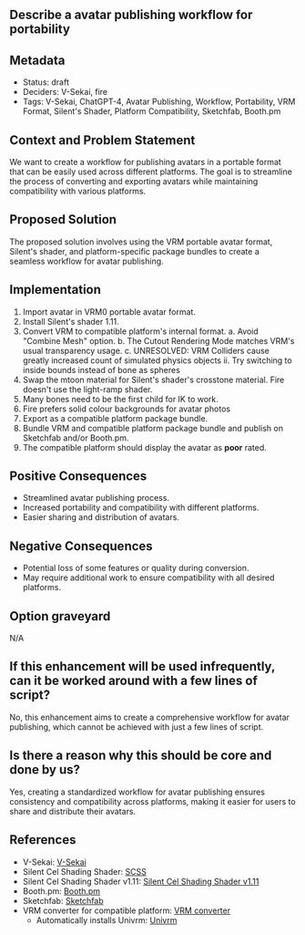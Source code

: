 ## Describe a avatar publishing workflow for portability

## Metadata

- Status: draft <!-- draft | proposed | rejected | accepted | deprecated | superseded by -->
- Deciders: V-Sekai, fire
- Tags: V-Sekai, ChatGPT-4, Avatar Publishing, Workflow, Portability, VRM Format, Silent's Shader, Platform Compatibility, Sketchfab, Booth.pm

## Context and Problem Statement

We want to create a workflow for publishing avatars in a portable format that can be easily used across different platforms. The goal is to streamline the process of converting and exporting avatars while maintaining compatibility with various platforms.

## Proposed Solution

The proposed solution involves using the VRM portable avatar format, Silent's shader, and platform-specific package bundles to create a seamless workflow for avatar publishing.

## Implementation

1. Import avatar in VRM0 portable avatar format.
2. Install Silent's shader 1.11.
3. Convert VRM to compatible platform's internal format. 
  a. Avoid "Combine Mesh" option.
  b. The Cutout Rendering Mode matches VRM's usual transparency usage.
  c. UNRESOLVED: VRM Colliders cause greatly increased count of simulated physics objects
     ii. Try switching to inside bounds instead of bone as spheres
4. Swap the mtoon material for Silent's shader's crosstone material. Fire doesn't use the light-ramp shader.
5. Many bones need to be the first child for IK to work.
6. Fire prefers solid colour backgrounds for avatar photos
7. Export as a compatible platform package bundle.
8. Bundle VRM and compatible platform package bundle and publish on Sketchfab and/or Booth.pm.
9. The compatible platform should display the avatar as **poor** rated.

## Positive Consequences

- Streamlined avatar publishing process.
- Increased portability and compatibility with different platforms.
- Easier sharing and distribution of avatars.

## Negative Consequences

- Potential loss of some features or quality during conversion.
- May require additional work to ensure compatibility with all desired platforms.

## Option graveyard

N/A

## If this enhancement will be used infrequently, can it be worked around with a few lines of script?

No, this enhancement aims to create a comprehensive workflow for avatar publishing, which cannot be achieved with just a few lines of script.

## Is there a reason why this should be core and done by us?

Yes, creating a standardized workflow for avatar publishing ensures consistency and compatibility across platforms, making it easier for users to share and distribute their avatars.

## References

- V-Sekai: [V-Sekai](https://v-sekai.org/)
- Silent Cel Shading Shader: [SCSS](https://gitlab.com/s-ilent/SCSS/-/tree/master/Assets/Silent's%20Cel%20Shading%20Shader)
- Silent Cel Shading Shader v1.11: [Silent Cel Shading Shader v1.11](https://gitlab.com/s-ilent/SCSS/-/releases/v1.11)
- Booth.pm: [Booth.pm](https://booth.pm/)
- Sketchfab: [Sketchfab](https://sketchfab.com/)
- VRM converter for compatible platform: [VRM converter](https://booth.pm/en/items/1025226)
  * Automatically installs Univrm: [Univrm](https://github.com/vrm-c/UniVRM)
